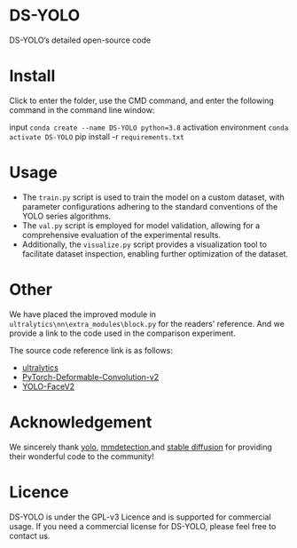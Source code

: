 # DS-YOLO
DS-YOLO’s detailed open-source code 
# Install
Click to enter the folder, use the CMD command, and enter the following command in the command line window:

input `conda create --name DS-YOLO python=3.8`
activation environment  `conda activate DS-YOLO`
pip install -r `requirements.txt`

# Usage

- The `train.py` script is used to train the model on a custom dataset, with parameter configurations adhering to the standard conventions of the YOLO series algorithms.
- The `val.py` script is employed for model validation, allowing for a comprehensive evaluation of the experimental results.
- Additionally, the `visualize.py` script provides a visualization tool to facilitate dataset inspection, enabling further optimization of the dataset.

# Other

We have placed the improved module in `ultralytics\nn\extra_modules\block.py` for the readers' reference.
And we provide a link to the code used in the comparison experiment.

The source code reference link is as follows:

- [ultralytics](https://github.com/ultralytics/ultralytics)
- [PyTorch-Deformable-Convolution-v2](https://github.com/developer0hye/PyTorch-Deformable-Convolution-v2)
- [YOLO-FaceV2](https://github.com/Krasjet-Yu/YOLO-FaceV2)

# Acknowledgement
We sincerely thank [yolo](https://github.com/ultralytics/ultralytics), [mmdetection](https://github.com/open-mmlab/mmdetection),and [stable diffusion](https://github.com/AUTOMATIC1111/stable-diffusion-webui)
 for providing their wonderful code to the community!

# Licence

DS-YOLO is under the GPL-v3 Licence and is supported for commercial usage. If you need a commercial license for DS-YOLO, please feel free to contact us.
